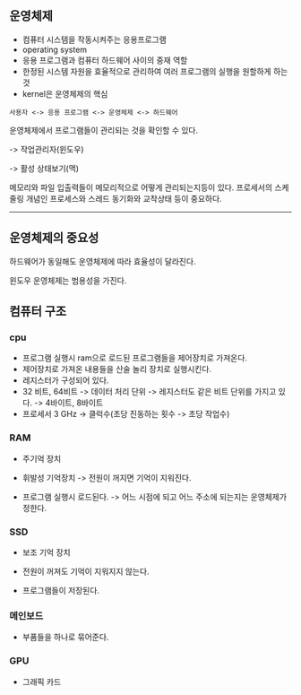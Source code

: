 ## 운영체제
* 컴퓨터 시스템을 작동시켜주는 응용프로그램
* operating system
* 응용 프로그램과 컴퓨터 하드웨어 사이의 중재 역할
* 한정된 시스템 자원을 효율적으로 관리하여 여러 프로그램의 실행을 원할하게 하는 것
* kernel은 운영체제의 핵심

~~~
사용자 <-> 응용 프로그램 <-> 운영체제 <-> 하드웨어
~~~

운영체제에서 프로그램들이 관리되는 것을 확인할 수 있다.

-> 작업관리자(윈도우)

-> 활성 상태보기(맥)

메모리와 파일 입출력들이 메모리적으로 어떻게 관리되는지등이 있다. 
프로세서의 스케줄링 개념인 프로세스와 스레드 동기화와 교착상태 등이 중요하다.

---

## 운영체제의 중요성

하드웨어가 동일해도 운영체제에 따라 효율성이 달라진다. 

윈도우 운영체제는 범용성을 가진다. 

## 컴퓨터 구조

### cpu
* 프로그램 실행시 ram으로 로드된 프로그램들을 제어장치로 가져온다.
* 제어장치로 가져온 내용들을 산술 놀리 장치로 실행시킨다.
* 레지스터가 구성되어 있다.
* 32 비트, 64비트 -> 데이터 처리 단위 -> 레지스터도 같은 비트 단위를 가지고 있다. -> 4바이트, 8바이트
* 프로세서 3 GHz -> 클럭수(초당 진동하는 횟수 -> 초당 작업수) 

### RAM
* 주기억 장치
* 휘발성 기억장치 -> 전원이 꺼지면 기억이 지워진다.

* 프로그램 실행시 로드된다. -> 어느 시점에 되고 어느 주소에 되는지는 운영체제가 정한다.

### SSD
* 보조 기억 장치
* 전원이 꺼져도 기억이 지워지지 않는다.

* 프로그램들이 저장된다.

### 메인보드
* 부품들을 하나로 묶어준다.

### GPU
* 그래픽 카드
